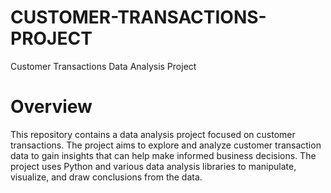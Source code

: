 # CUSTOMER-TRANSACTIONS-PROJECT


Customer Transactions Data Analysis Project
# Overview
This repository contains a data analysis project focused on customer transactions. The project aims to explore and analyze customer transaction data to gain insights that can help make informed business decisions. The project uses Python and various data analysis libraries to manipulate, visualize, and draw conclusions from the data.
